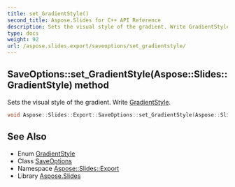 ```yaml
---
title: set_GradientStyle()
second_title: Aspose.Slides for C++ API Reference
description: Sets the visual style of the gradient. Write GradientStyle.
type: docs
weight: 92
url: /aspose.slides.export/saveoptions/set_gradientstyle/
---
```

## SaveOptions::set_GradientStyle(Aspose::Slides::GradientStyle) method


Sets the visual style of the gradient. Write [GradientStyle](../../../aspose.slides/gradientstyle/).

```cpp
void Aspose::Slides::Export::SaveOptions::set_GradientStyle(Aspose::Slides::GradientStyle value) override
```

## See Also

* Enum [GradientStyle](../../../aspose.slides/gradientstyle/)
* Class [SaveOptions](../)
* Namespace [Aspose::Slides::Export](../../)
* Library [Aspose.Slides](../../../)